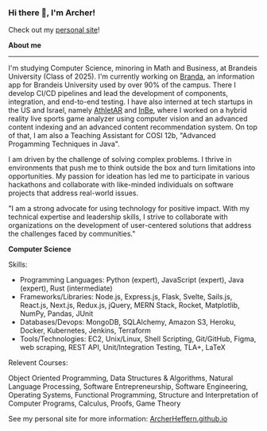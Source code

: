 ### Hi there 👋, I'm Archer!

Check out my <a href='https://ArcherHeffern.github.io/' target='_blank'>personal site</a>!

<b>About me</b>
<hr>

I'm studying Computer Science, minoring in Math and Business, at Brandeis University (Class of 2025). I'm currently working on <a href='https://branda.app/' target='_blank'>Branda</a>, an information app for Brandeis University used by over 90% of the campus. There I develop CI/CD pipelines and lead the development of components, integration, and end-to-end testing. I have also interned at tech startups in the US and Israel, namely <a href='https://athletar.io/' target='_blank'>AthletAR</a> and <a href='https://www.inbe.io/' target='_blank'>InBe</a>, where I worked on a hybrid reality live sports game analyzer using computer vision and an advanced content indexing and an advanced content recommendation system. On top of that, I am also a Teaching Assistant for COSI 12b, "Advanced Progamming Techniques in Java".

I am driven by the challenge of solving complex problems. I thrive in environments that push me to think outside the box and turn limitations into opportunities. My passion for ideation has led me to participate in various hackathons and collaborate with like-minded individuals on software projects that address real-world issues.

"I am a strong advocate for using technology for positive impact. With my technical expertise and leadership skills, I strive to collaborate with organizations on the development of user-centered solutions that address the challenges faced by communities."

**Computer Science**

Skills:
<ul>
<li>Programming Languages: Python (expert), JavaScript (expert), Java (expert), Rust (intermediate)</li>
<li>Frameworks/Libraries: Node.js, Express.js, Flask, Svelte, Sails.js, React.js, Next.js, Redux.js, jQuery, MERN Stack, Rocket, Matplotlib, NumPy, Pandas, JUnit</li>
<li>Databases/Devops: MongoDB, SQLAlchemy, Amazon S3, Heroku, Docker, Kubernetes, Jenkins, Terraform</li>
<li>Tools/Technologies: EC2, Unix/Linux, Shell Scripting, Git/GitHub, Figma, web scraping, REST API, Unit/Integration Testing, TLA+, LaTeX</li>
</ul>
Relevent Courses: 

Object Oriented Programming, Data Structures & Algorithms, Natural Language Processing, Software Entrepreneurship, Software Engineering, Operating Systems, Functional Programming, Structure and Interpretation of Computer Programs, Calculus, Proofs, Game Theory

See my personal site for more information: <a href='https://ArcherHeffern.github.io/' target='_blank'>ArcherHeffern.github.io</a>
